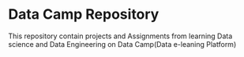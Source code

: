 # Data Camp Repository

This repository contain projects and Assignments from learning Data science and Data Engineering on Data Camp(Data e-leaning Platform)